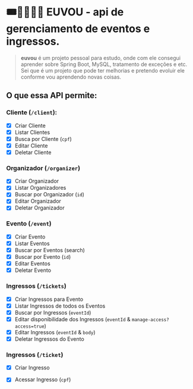 # 🎟️🚶🏽‍♀️‍➡️ EUVOU - api de gerenciamento de eventos e ingressos.

> **euvou** é um projeto pessoal para estudo, onde com ele consegui aprender sobre Spring Boot, MySQL, tratamento de exceções e etc. Sei que é um projeto que pode ter melhorias e pretendo evoluir ele conforme vou aprendendo novas coisas.

## O que essa API permite:

### Cliente (`/client`):
- [X] Criar Cliente
- [X] Listar Clientes
- [X] Busca por Cliente (`cpf`) 
- [X] Editar Cliente
- [X] Deletar Cliente

### Organizador (`/organizer`)
- [X] Criar Organizador
- [X] Listar Organizadores
- [X] Buscar por Organizador (`id`)
- [X] Editar Organizador
- [X] Deletar Organizador   

### Evento (`/event`)
- [X] Criar Evento
- [X] Listar Eventos
- [X] Buscar por Eventos (search)
- [X] Buscar por Evento (`id`)
- [X] Editar Eventos
- [X] Deletar Evento

### Ingressos (`/tickets`)
- [X] Criar Ingressos para Evento
- [X] Listar Ingressos de todos os Eventos
- [X] Buscar por Ingressos (`eventId`)
- [X] Editar disponibilidade dos Ingressos (`eventId` & `manage-access?access=true`)
- [X] Editar Ingressos (`eventId` & `body`)
- [X] Deletar Ingressos do Evento

### Ingressos (`/ticket`)
- [X] Criar Ingresso
- [X] Acessar Ingresso (`cpf`)

